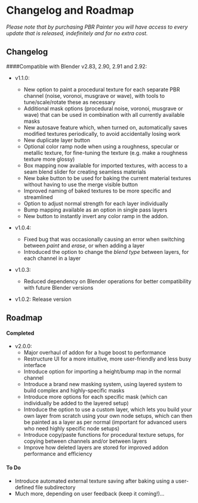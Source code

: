 # Changelog and Roadmap
_Please note that by purchasing PBR Painter you will have access to every update that is released, indefinitely and for no extra cost._

## Changelog

####Compatible with Blender v2.83, 2.90, 2.91 and 2.92:

- v1.1.0:
	- New option to paint a procedural texture for each separate PBR channel (noise, voronoi, musgrave or wave), with tools to tune/scale/rotate these as necessary
	- Additional mask options (procedural noise, voronoi, musgrave or wave) that can be used in combination with all currently available masks
	- New autosave feature which, when turned on, automatically saves modified textures periodically, to avoid accidentally losing work
	- New duplicate layer button
	- Optional color ramp node when using a roughness, specular or metallic texture, for fine-tuning the texture (e.g. make a roughness texture more glossy)
	- Box mapping now available for imported textures, with access to a seam blend slider for creating seamless materials
	- New bake button to be used for baking the current material textures without having to use the merge visible button
	- Improved naming of baked textures to be more specific and streamlined
	- Option to adjust normal strength for each layer individually
	- Bump mapping available as an option in single pass layers
	- New button to instantly invert any color ramp in the addon.

- v1.0.4:
	- Fixed bug that was occasionally causing an error when switching between _paint_ and _erase_, or when adding a layer
	- Introduced the option to change the _blend type_ between layers, for each channel in a layer

- v1.0.3:
	- Reduced dependency on Blender operations for better compatibility with future Blender versions

- v1.0.2: Release version

## Roadmap

#### Completed
- v2.0.0:
	- Major overhaul of addon for a huge boost to performance
	- Restructure UI for a more intuitive, more user-friendly and less busy interface
	- Introduce option for importing a height/bump map in the normal channel
	- Introduce a brand new masking system, using layered system to build complex and highly-specific masks
	- Introduce more options for each specific mask (which can individually be added to the layered setup)
	- Introduce the option to use a custom layer, which lets you build your own layer from scratch using your own node setups, which can then be painted as a layer as per normal (important for advanced users who need highly specific node setups)
	- Introduce copy/paste functions for procedural texture setups, for copying between channels and/or between layers
	- Improve how deleted layers are stored for improved addon performance and efficiency

#### To Do
- Introduce automated external texture saving after baking using a user-defined file subdirectory
- Much more, depending on user feedback (keep it coming!)...
